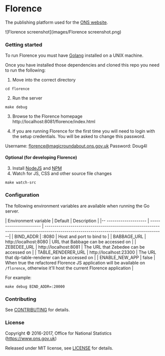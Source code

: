 Florence
================

The publishing platform used for the [ONS website](https://www.ons.gov.uk).

![Florence screenshot](images/Florence screenshot.png)

### Getting started

To run Florence you must have [Golang](https://golang.org/) installed on a UNIX machine.

Once you have installed those dependencies and cloned this repo you need to run the following:

1. Move into the correct directory
```
cd florence
```
2. Run the server
```
make debug
```

3. Browse to the Florence homepage http://localhost:8081/florence/index.html

4. If you are running Florence for the first time you will need to login with the setup credentials. You will be asked to change this password.

Username: florence@magicroundabout.ons.gov.uk
Password: Doug4l

#### Optional (for developing Florence)

3. Install [NodeJS](https://nodejs.org/en/) and [NPM](https://www.npmjs.com/)
4. Watch for JS, CSS and other source file changes
```
make watch-src
```

### Configuration

The following environment variables are available when running the Go server.

| Environment variable   | Default                 | Description                                                                                                                                |
|-- -------------------- | ----------------------- | ---------------------------------------------------------------------------------------------------------------------------------------- --|
| BIND_ADDR              | :8080                   | Host and port to bind to                                                                                                                   |
| BABBAGE_URL            | http://localhost:8080   | URL that Babbage can be accessed on                                                                                                        |
| ZEBEDEE_URL            | http://localhost:8081   | The URL that Zebedee can be accessed on                                                                                                    |
| TABLE_RENDERER_URL     | http://localhost:23300  | The URL that dp-table-renderer can be accessed on                                                                                          |
| ENABLE_NEW_APP         | false                   | When true the refactored Florence JS application will be available on `/florence`, otherwise it'll host the current Florence application   |

For example:
```
make debug BIND_ADDR=:20000
```

### Contributing

See [CONTRIBUTING](CONTRIBUTING.md) for details.

### License

Copyright © 2016-2017, Office for National Statistics (https://www.ons.gov.uk)

Released under MIT license, see [LICENSE](LICENSE.md) for details.

